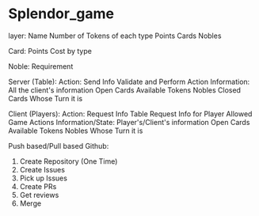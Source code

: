 # Splendor_game
layer:
Name
Number of Tokens of each type
Points
Cards
Nobles


Card:
Points
Cost by type

Noble:
Requirement



Server (Table):
  Action:
    Send Info
    Validate and Perform Action
  Information:
    All the client's information
    Open Cards
    Available Tokens
    Nobles
    Closed Cards
    Whose Turn it is


Client (Players):
  Action:
    Request Info Table
    Request Info for Player
    Allowed Game Actions
  Information/State:
    Player's/Client's information
    Open Cards
    Available Tokens
    Nobles
    Whose Turn it is

Push based/Pull based
Github:
1. Create Repository (One Time)
2. Create Issues
3. Pick up Issues
4. Create PRs
5. Get reviews
6. Merge
